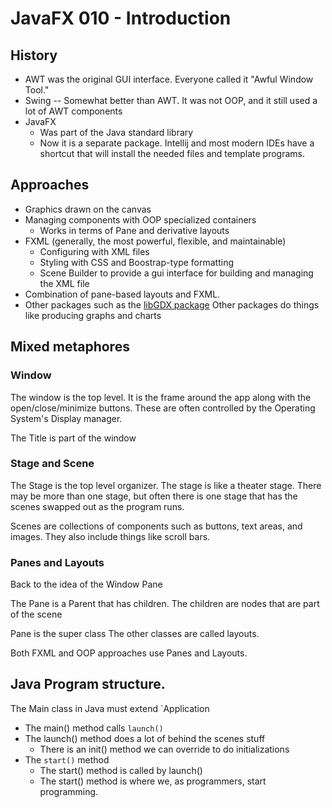 # JavaFX 010 - Introduction

## History

* AWT was the original GUI interface.  Everyone called it "Awful Window Tool."
* Swing -- Somewhat better than AWT.  It was not OOP, and it still used a lot of AWT components
* JavaFX
  * Was part of the Java standard library
  * Now it is a separate package.  Intellij and most modern IDEs have a shortcut that will install the needed files and template programs.


## Approaches

* Graphics drawn on the canvas
* Managing components with OOP specialized containers
  * Works in terms of Pane and derivative layouts
* FXML (generally, the most powerful, flexible, and maintainable)
  * Configuring with XML files
  * Styling with CSS and Boostrap-type formatting
  * Scene Builder to provide a gui interface for building and managing the XML file
* Combination of pane-based layouts and FXML.
* Other packages such as the [libGDX package](https://libgdx.com/)  Other packages do things like producing graphs and charts

## Mixed metaphores

### Window

The window is the top level.  It is the frame around the app along with the open/close/minimize buttons.  These are often controlled by the Operating System's Display manager.

The Title is part of the window

### Stage and Scene

The Stage is the top level organizer.  The stage is like a theater stage.  There may be more than one stage, but often there is one stage that has the scenes swapped out as the program runs.

Scenes are collections of components such as buttons, text areas, and images.  They also include things like scroll bars.

### Panes and Layouts

Back to the idea of the Window Pane

The Pane is a Parent that has children.  The children are nodes that are part of the scene

Pane is the super class  The other classes are called layouts.

Both FXML and OOP approaches use Panes and Layouts.

## Java Program structure.

The Main class in Java must extend `Application

* The main() method calls `launch()`
* The launch() method does a lot of behind the scenes stuff
  * There is an init() method we can override to do initializations
* The `start()` method
  * The start() method is called by launch()
  * The start() method is where we, as programmers, start programming.
